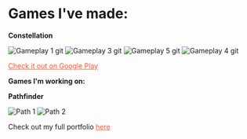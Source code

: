 <style>
a {
    color: #FF5733;
}
</style>

# Games I've made:

**Constellation**

![Gameplay 1 git](https://github.com/JasonLandis/JasonLandis/assets/100310833/2818d4bb-e058-498f-ba24-8fcf642b0449)
![Gameplay 3 git](https://github.com/JasonLandis/JasonLandis/assets/100310833/33499b13-0b1e-4dc2-af44-0b1036748428)
![Gameplay 5 git](https://github.com/JasonLandis/JasonLandis/assets/100310833/189ce49d-7f87-4fa5-8406-18405a87c1d8)
![Gameplay 4 git](https://github.com/JasonLandis/JasonLandis/assets/100310833/e6d0e580-7262-4ef3-9b81-c899a694370b)

[Check it out on Google Play](https://play.google.com/store/apps/details?id=com.JasonLandis.Constellation)

**Games I'm working on:**

**Pathfinder**

![Path 1](https://github.com/JasonLandis/JasonLandis/assets/100310833/96b20576-de50-43e0-b485-617c277c0b7f)
![Path 2](https://github.com/JasonLandis/JasonLandis/assets/100310833/2881113c-1de8-4d08-b649-a0d37b18a0e3)

Check out my full portfolio [here](https://jasonlandis.dev)
